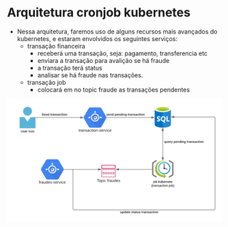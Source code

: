 # Arquitetura cronjob kubernetes
- Nessa arquitetura, faremos uso de alguns recursos mais avançados do kubernetes, e estaram envolvidos os seguintes serviços:
  - transação financeira 
    - receberá uma transação, seja: pagamento, transferencia etc
    - enviara a transação para avalição se há fraude
    - a transação terá status 
    - analisar se há fraude nas transações.
  - transação job
    - colocará em no topic fraude as transações pendentes 

![alt text](https://github.com/fabriciolfj/arquitetura-cronjob-kubernetes/blob/main/arquitetura.png)
